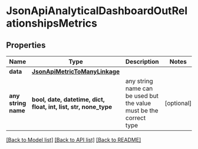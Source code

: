 # JsonApiAnalyticalDashboardOutRelationshipsMetrics


## Properties
Name | Type | Description | Notes
------------ | ------------- | ------------- | -------------
**data** | [**JsonApiMetricToManyLinkage**](JsonApiMetricToManyLinkage.md) |  | 
**any string name** | **bool, date, datetime, dict, float, int, list, str, none_type** | any string name can be used but the value must be the correct type | [optional]

[[Back to Model list]](../README.md#documentation-for-models) [[Back to API list]](../README.md#documentation-for-api-endpoints) [[Back to README]](../README.md)


